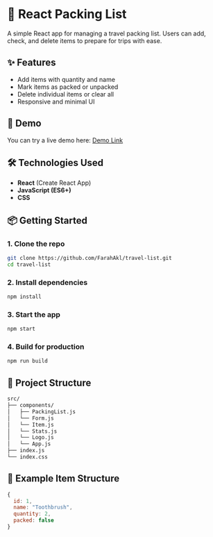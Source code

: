 # 🧳 React Packing List

A simple React app for managing a travel packing list. Users can add, check, and delete items to prepare for trips with ease.

## ✨ Features

- Add items with quantity and name
- Mark items as packed or unpacked
- Delete individual items or clear all
- Responsive and minimal UI

## 🚀 Demo

You can try a live demo here: [Demo Link](https://travel-list-nu-seven.vercel.app/) 

## 🛠️ Technologies Used

- **React** (Create React App)
- **JavaScript (ES6+)**
- **CSS**

## 📦 Getting Started

### 1. Clone the repo

```bash
git clone https://github.com/FarahAkl/travel-list.git
cd travel-list
```

### 2. Install dependencies

```bash
npm install
```

### 3. Start the app

```bash
npm start
```

### 4. Build for production

```bash
npm run build
```

## 📁 Project Structure

```bash
src/
├── components/
│   ├── PackingList.js
│   └── Form.js
│   └── Item.js
│   └── Stats.js
│   └── Logo.js
│   └── App.js
├── index.js
└── index.css
```

## 📝 Example Item Structure

```js
{
  id: 1,
  name: "Toothbrush",
  quantity: 2,
  packed: false
}
```
